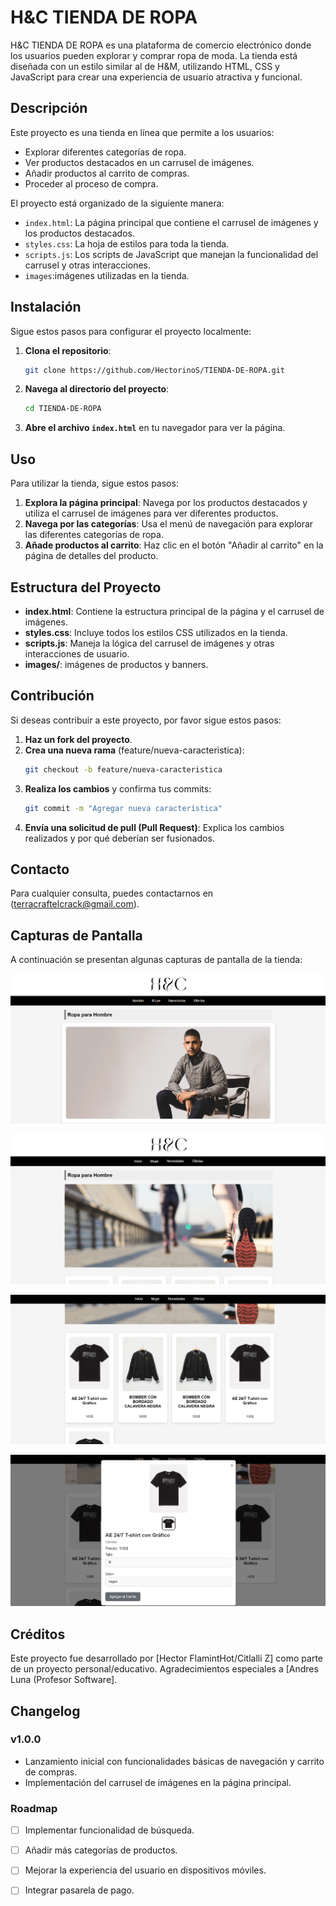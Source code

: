 # H&C TIENDA DE ROPA

H&C TIENDA DE ROPA es una plataforma de comercio electrónico donde los usuarios pueden explorar y comprar ropa de moda. La tienda está diseñada con un estilo similar al de H&M, utilizando HTML, CSS y JavaScript para crear una experiencia de usuario atractiva y funcional.

## Descripción

Este proyecto es una tienda en línea que permite a los usuarios:

- Explorar diferentes categorías de ropa.
- Ver productos destacados en un carrusel de imágenes.
- Añadir productos al carrito de compras.
- Proceder al proceso de compra.

El proyecto está organizado de la siguiente manera:

- `index.html`: La página principal que contiene el carrusel de imágenes y los productos destacados.
- `styles.css`: La hoja de estilos para toda la tienda.
- `scripts.js`: Los scripts de JavaScript que manejan la funcionalidad del carrusel y otras interacciones.
- `images`:imágenes utilizadas en la tienda.

## Instalación

Sigue estos pasos para configurar el proyecto localmente:

1. **Clona el repositorio**:
    ```sh
    git clone https://github.com/HectorinoS/TIENDA-DE-ROPA.git
    ```

2. **Navega al directorio del proyecto**:
    ```sh
    cd TIENDA-DE-ROPA
    ```

3. **Abre el archivo `index.html`** en tu navegador para ver la página.

## Uso

Para utilizar la tienda, sigue estos pasos:

1. **Explora la página principal**: Navega por los productos destacados y utiliza el carrusel de imágenes para ver diferentes productos.
2. **Navega por las categorías**: Usa el menú de navegación para explorar las diferentes categorías de ropa.
3. **Añade productos al carrito**: Haz clic en el botón "Añadir al carrito" en la página de detalles del producto.

## Estructura del Proyecto

- **index.html**: Contiene la estructura principal de la página y el carrusel de imágenes.
- **styles.css**: Incluye todos los estilos CSS utilizados en la tienda.
- **scripts.js**: Maneja la lógica del carrusel de imágenes y otras interacciones de usuario.
- **images/**: imágenes de productos y banners.

## Contribución

Si deseas contribuir a este proyecto, por favor sigue estos pasos:

1. **Haz un fork del proyecto**.
2. **Crea una nueva rama** (feature/nueva-caracteristica):
    ```sh
    git checkout -b feature/nueva-caracteristica
    ```
3. **Realiza los cambios** y confirma tus commits:
    ```sh
    git commit -m "Agregar nueva característica"
    ```
4. **Envía una solicitud de pull (Pull Request)**: Explica los cambios realizados y por qué deberían ser fusionados.


## Contacto

Para cualquier consulta, puedes contactarnos en (terracraftelcrack@gmail.com).

## Capturas de Pantalla

A continuación se presentan algunas capturas de pantalla de la tienda:

![Captura de Pantalla 1](CAPTURA1.png)

![Captura de Pantalla 1](CAPTURA2.png)

![Captura de Pantalla 1](CAPTURA3.png)

![Captura de Pantalla 1](CAPTURA4.png)
## Créditos

Este proyecto fue desarrollado por [Hector FlamintHot/Citlalli Z] como parte de un proyecto personal/educativo. Agradecimientos especiales a [Andres Luna (Profesor Software].

## Changelog

### v1.0.0

- Lanzamiento inicial con funcionalidades básicas de navegación y carrito de compras.
- Implementación del carrusel de imágenes en la página principal.

### Roadmap

- [ ] Implementar funcionalidad de búsqueda.
- [ ] Añadir más categorías de productos.
- [ ] Mejorar la experiencia del usuario en dispositivos móviles.
- [ ] Integrar pasarela de pago.

